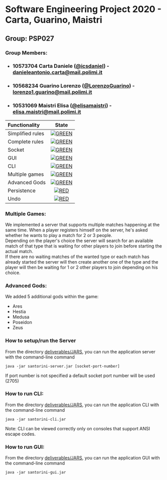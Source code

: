 


# Software Engineering Project 2020 - Carta, Guarino, Maistri
## Group: PSP027

### Group Members:
* ### 10573704 Carta Daniele ([@icsdaniel](https://github.com/icsdaniel)) - danieleantonio.carta@mail.polimi.it
* ### 10568234 Guarino Lorenzo ([@LorenzoGuarino](https://github.com/LorenzoGuarino)) - lorenzo1.guarino@mail.polimi.it
* ### 10531069 Maistri Elisa ([@elisamaistri](https://github.com/elisamaistri)) - elisa.maistri@mail.polimi.it

| Functionality | State |
|:-----------------------|:------------------------------------:|
| Simplified rules | [![GREEN](https://placehold.it/15/44bb44/44bb44)](#) |
| Complete rules | [![GREEN](https://placehold.it/15/44bb44/44bb44)](#) |
| Socket |[![GREEN](https://placehold.it/15/44bb44/44bb44)](#)|
| GUI | [![GREEN](https://placehold.it/15/44bb44/44bb44)](#) |
| CLI | [![GREEN](https://placehold.it/15/44bb44/44bb44)](#) |
| Multiple games | [![GREEN](https://placehold.it/15/44bb44/44bb44)](#) |
| Advanced Gods | [![GREEN](https://placehold.it/15/44bb44/44bb44)](#) |
| Persistence | [![RED](https://placehold.it/15/f03c15/f03c15)](#) |
| Undo | [![RED](https://placehold.it/15/f03c15/f03c15)](#) |


<!--
[![RED](https://placehold.it/15/f03c15/f03c15)](#)
[![YELLOW](https://placehold.it/15/ffdd00/ffdd00)](#)
[![GREEN](https://placehold.it/15/44bb44/44bb44)](#)
-->

### Multiple Games:
We implemented a server that supports multiple matches happening at the same time.
When a player registers himself on the server, he's asked whether he wants to play a match for 2 or 3 people.<br>
Depending on the player's choice the server will search for an available match of that type that is waiting for other players to join before starting the actual match.<br>
If there are no waiting matches of the wanted type or each match has already started the server will then create another one of the type and the player will then be waiting for 1 or 2 other players to join depending on his choice.


### Advanced Gods:
We added 5 additional gods within the game:<br>
- Ares<br>
- Hestia<br>
- Medusa<br>
- Poseidon<br>
- Zeus<br>


### How to setup/run the Server
From the directory [deliverables/JARS](./deliverables/JARS), you can run the application server with the command-line command

    java -jar santorini-server.jar [socket-port-number]

If port number is not specified a default socket port number will be used (2705)

### How to run CLI:
From the directory [deliverables/JARS](./deliverables/JARS), you can run the application CLI with the command-line command

    java -jar santorini-cli.jar

Note: CLI can be viewed correctly only on consoles that support ANSI escape codes.

### How to run GUI:
From the directory [deliverables/JARS](./deliverables/JARS), you can run the application GUI with the command-line command

    java -jar santorini-gui.jar

